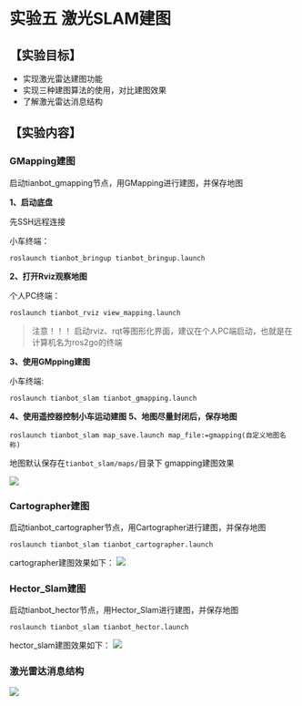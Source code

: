 # 实验五 激光SLAM建图

## **【实验目标】**
* 实现激光雷达建图功能
* 实现三种建图算法的使用，对比建图效果
* 了解激光雷达消息结构

## **【实验内容】**


### **GMapping建图**
启动tianbot_gmapping节点，用GMapping进行建图，并保存地图

**1、启动底盘**

先SSH远程连接

小车终端：

```shell
roslaunch tianbot_bringup tianbot_bringup.launch
```
**2、打开Rviz观察地图**

个人PC终端：

```shell
roslaunch tianbot_rviz view_mapping.launch
```
>注意！！！
启动rviz、rqt等图形化界面，建议在个人PC端启动，也就是在计算机名为ros2go的终端

**3、使用GMpping建图**

小车终端:

```shell
roslaunch tianbot_slam tianbot_gmapping.launch
```
**4、使用遥控器控制小车运动建图**
**5、地图尽量封闭后，保存地图**

```shell
roslaunch tianbot_slam map_save.launch map_file:=gmapping(自定义地图名称)
```
地图默认保存在`tianbot_slam/maps/`目录下
gmapping建图效果

![](https://tianbot-pic.oss-cn-beijing.aliyuncs.com/tianbot/202110212122213.webp)

### **Cartographer建图**
启动tianbot_cartographer节点，用Cartographer进行建图，并保存地图

```shell
roslaunch tianbot_slam tianbot_cartographer.launch
```
cartographer建图效果如下：
![](https://tianbot-pic.oss-cn-beijing.aliyuncs.com/tianbot/202110212122969.webp)

### **Hector_Slam建图**
启动tianbot_hector节点，用Hector_Slam进行建图，并保存地图
```shell
roslaunch tianbot_slam tianbot_hector.launch
```
hector_slam建图效果如下：
![](https://tianbot-pic.oss-cn-beijing.aliyuncs.com/tianbot/202110212122964.webp)

### **激光雷达消息结构**
![](https://tianbot-pic.oss-cn-beijing.aliyuncs.com/tianbot/202110212122606.webp)

